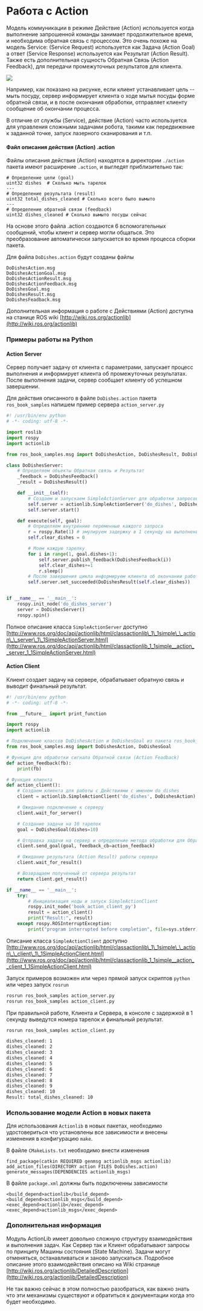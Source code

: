 # Работа с Action

Модель коммуникации в режиме Действие \(Action\) используется когда выполнение запрошенной команды занимает продолжительное время, и необходима обратная связь с процессом. Это очень похоже на модель Service: \(Service Request\) используется как Задача \(Action Goal\) а ответ \(Service Response\) используется как Результат \(Action Result\). Также есть дополнительная сущность Обратная Связь \(Action Feedback\), для передачи промежуточных результатов для клиента.

![](../.gitbook/assets/ros_actions.png)

Например, как показано на рисунке, если клиент устанавливает цель -- мыть посуду, сервер информирует клиента о ходе мытья посуды форме обратной связи, и в после окончания обработки,  отправляет клиенту сообщение об окончании процесса.

В отличие от службы \(Service\), действие \(Action\) часто используется для управления сложными задачами робота, такими как передвижение к заданной точке, запуск лазерного сканирования и т.п.

#### Файл описания действия \(Action\) .action

Файлы описания действия \(Action\) находятся в директории `./action` пакета имеют расширение `.action`, и выгледят приблизительно так:

```text
# Определение цели (goal)
uint32 dishes  # Сколько мыть тарелок
---
# Определение результата (result)
uint32 total_dishes_cleaned # Сколько всего было вымыто
---
# Определение обратной связи (feedback)
uint32 dishes_cleaned # Сколько вымыто посуды сейчас
```

На основе этого файла .action создаются 6 вспомогательных сообщений, чтобы клиент и сервер могли общаться. Это преобразование автоматически запускается во время процесса сборки пакета.

Для файла `DoDishes.action` будут созданы  файлы

```text
DoDishesAction.msg
DoDishesActionGoal.msg
DoDishesActionResult.msg
DoDishesActionFeedback.msg
DoDishesGoal.msg
DoDishesResult.msg
DoDishesFeadback.msg
```

Дополнительная информация о работе с Действиями \(Action\) доступна на станице ROS wiki [http://wiki.ros.org/actionlib](http://wiki.ros.org/actionlib)

### Примеры работы на Python

#### Action Server

Сервер получает задачу от клиента с параметрами, запускает процесс выполнения и информирует клиента об промежуточных результатах. После выполнения задачи, сервер сообщает клиенту об успешном завершении.

Для действия описанного в файле `DoDishes.action` пакета `ros_book_samples` напишем пример сервера `action_server.py`

```python
#! /usr/bin/env python
# -*- coding: utf-8 -*-

import roslib
import rospy
import actionlib

from ros_book_samples.msg import DoDishesAction, DoDishesResult, DoDishesFeedback

class DoDishesServer:
    # Определяем обьекты Обратная связь и Результат
    _feedback = DoDishesFeedback()
    _result = DoDishesResult()

    def __init__(self):
        # Создаем и запускаем SimpleActionServer для обработки запросов
        self.server = actionlib.SimpleActionServer('do_dishes', DoDishesAction, self.execute, False)
        self.server.start()

    def execute(self, goal):
        # Определяем внутренние переменные каждого запроса
        r = rospy.Rate(1) # эмулируем задержку в 1 секунду на выполнение
        self.clear_dishes = 0

        # Моем каждую тарелку
        for i in range(1, goal.dishes+1):
            self.server.publish_feedback(DoDishesFeedback(i))
            self.clear_dishes+=1
            r.sleep()
        # После завершения цикла информируем клиента об окончании работы
        self.server.set_succeeded(DoDishesResult(self.clear_dishes))


if __name__ == '__main__':
    rospy.init_node('do_dishes_server')
    server = DoDishesServer()
    rospy.spin()
```

Полное описание класса `SimpleActionServer` доступно [http://www.ros.org/doc/api/actionlib/html/classactionlib\_1\_1simple\_\_action\_\_server\_1\_1SimpleActionServer.html](http://www.ros.org/doc/api/actionlib/html/classactionlib_1_1simple__action__server_1_1SimpleActionServer.html)

#### Action Client

Клиент создает задачу на сервере, обрабатывает обратную связь и выводит финальный результат.

```python
#! /usr/bin/env python
# -*- coding: utf-8 -*-

from __future__ import print_function

import rospy
import actionlib

# Подключение классов DoDishesAction и DoDishesGoal из пакета ros_book_samples
from ros_book_samples.msg import DoDishesAction, DoDishesGoal

# Функция для обработки сигнала Обратной связи (Action Feadback)
def action_feedback(fb):
    print(fb)

# Функция клиента
def action_client():
    # Создаем клиента для работы с Действиями с именем do_dishes
    client = actionlib.SimpleActionClient('do_dishes', DoDishesAction)

    # Ожидание подключение к серверу
    client.wait_for_server()

    # Создание задачи на 10 тарелок
    goal = DoDishesGoal(dishes=10)

    # Отправка задачи на сервер и определение метода обработки для Обратной связи (Action Feadback)
    client.send_goal(goal, feedback_cb=action_feedback)

    # Ожидание результата (Action Result) работы сервера
    client.wait_for_result()

    # Возвращаем полученный от сервера результат
    return client.get_result()

if __name__ == '__main__':
    try:
        # Инициализация ноды и запуск SimpleActionClient
        rospy.init_node('book_action_client_py')
        result = action_client()
        print("Result:", result)
    except rospy.ROSInterruptException:
        print("program interrupted before completion", file=sys.stderr)
```

Описание класса `SimpleActionClient` доступно [http://www.ros.org/doc/api/actionlib/html/classactionlib\_1\_1simple\_\_action\_\_client\_1\_1SimpleActionClient.html](http://www.ros.org/doc/api/actionlib/html/classactionlib_1_1simple__action__client_1_1SimpleActionClient.html)

Запуск примеров возможен или через прямой запуск скриптов `python` или через запуск `rosrun`

```bash
rosrun ros_book_samples action_server.py
rosrun ros_book_samples action_client.py
```

При правильной работе, Клиента и Сервера, в консоле с задержкой в 1 секунду выведутся номера тарелок и финальный результат.

```bash
rosrun ros_book_samples action_client.py

dishes_cleaned: 1
dishes_cleaned: 2
dishes_cleaned: 3
dishes_cleaned: 4
dishes_cleaned: 5
dishes_cleaned: 6
dishes_cleaned: 7
dishes_cleaned: 8
dishes_cleaned: 9
dishes_cleaned: 10
Result: total_dishes_cleaned: 10

```

### Использование модели Action в новых пакета

Для использования `Actionlib` в новых пакетах, необходимо удостовериться что установлены все зависимости и внесены изменения в конфигурацию `make`.

В файле `CMakeLists.txt` необходимо внести изменения

```text
find_package(catkin REQUIRED genmsg actionlib_msgs actionlib)
add_action_files(DIRECTORY action FILES DoDishes.action)
generate_messages(DEPENDENCIES actionlib_msgs)
```

В файле `package.xml` должны быть подключенны зависимости

```markup
<build_depend>actionlib</build_depend>
<build_depend>actionlib_msgs</build_depend>
<exec_depend>actionlib</exec_depend>
<exec_depend>actionlib_msgs</exec_depend>
```

### Дополнительная информация

Модуль ActionLib имеет довольно сложную структуру взаимодействия и выполнения задач. Как Сервер так и Клиент обрабатывают запросы по принципу Машины состояния \(State Machine\). Задачи могут отменяться, останавливаться и заново запускаться. Подробное описание этого взаимодействия описано на Wiki странице [http://wiki.ros.org/actionlib/DetailedDescription](http://wiki.ros.org/actionlib/DetailedDescription)

Не так важно сейчас в этом полностью разобраться, как важно знать что эти механизмы существуют и обратиться к документации когда это будет необходимо.
